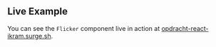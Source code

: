 ## Live Example

You can see the `Flicker` component live in action at [opdracht-react-ikram.surge.sh](http://opdracht-react-ikram.surge.sh).
